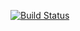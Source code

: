 [![Build Status](https://travis-ci.org/tantskii/matrix.svg?branch=master)](https://travis-ci.org/tantskii/matrix)
